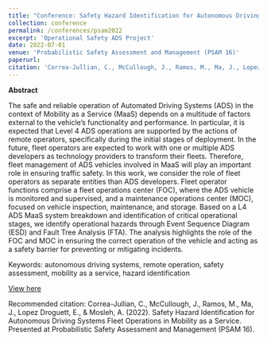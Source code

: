 ```yaml
---
title: "Conference: Safety Hazard Identification for Autonomous Driving Systems Fleet Operations in Mobility as a Service"
collection: conference
permalink: /conferences/psam2022
excerpt: 'Operational Safety ADS Project'
date: 2022-07-01
venue: 'Probabilistic Safety Assessment and Management (PSAM 16)'
paperurl: 
citation: 'Correa-Jullian, C., McCullough, J., Ramos, M., Ma, J., Lopez Droguett, E., & Mosleh, A. (2022). Safety Hazard Identification for Autonomous Driving Systems Fleet Operations in Mobility as a Service. Presented at Probabilistic Safety Assessment and Management (PSAM 16).'
---
```

**Abstract**

The safe and reliable operation of Automated Driving Systems (ADS) in the context of Mobility as a Service (MaaS) depends on a multitude of factors external to the vehicle’s functionality and performance. In particular, it is expected that Level 4 ADS operations are supported by the actions of remote operators, specifically during the initial stages of deployment. In the future, fleet operators are expected to work with one or multiple ADS developers as technology providers to transform their fleets. Therefore, fleet management of ADS vehicles involved in MaaS will play an important role in ensuring traffic safety. In this work, we consider the role of fleet operators as separate entities than ADS developers. Fleet operator functions comprise a fleet operations center (FOC), where the ADS vehicle is monitored and supervised, and a maintenance operations center (MOC), focused on vehicle inspection, maintenance, and storage. Based on a L4 ADS MaaS system breakdown and identification of critical operational stages, we identify operational hazards through Event Sequence Diagram (ESD) and Fault Tree Analysis (FTA). The analysis highlights the role of the FOC and MOC in ensuring the correct operation of the vehicle and acting as a safety barrier for preventing or mitigating incidents.

Keywords: autonomous driving systems, remote operation, safety assessment, mobility as a service, hazard identification

[View here](https://github.com/CamCorreaJullian/CamCorreaJullian.github.io/files/9329433/CC273-PSAM16.pdf)

Recommended citation: Correa-Jullian, C., McCullough, J., Ramos, M., Ma, J., Lopez Droguett, E., & Mosleh, A. (2022). Safety Hazard Identification for Autonomous Driving Systems Fleet Operations in Mobility as a Service. Presented at Probabilistic Safety Assessment and Management (PSAM 16).
